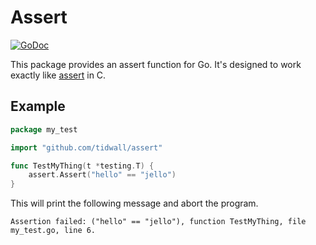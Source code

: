 # Assert

[![GoDoc](https://godoc.org/github.com/tidwall/assert?status.svg)](https://godoc.org/github.com/tidwall/assert)


This package provides an assert function for Go. 
It's designed to work exactly like [assert](https://man7.org/linux/man-pages/man3/assert.3.html) in C.

## Example

```go
package my_test

import "github.com/tidwall/assert"

func TestMyThing(t *testing.T) {
    assert.Assert("hello" == "jello")
}
```

This will print the following message and abort the program.

```
Assertion failed: ("hello" == "jello"), function TestMyThing, file my_test.go, line 6.
```

